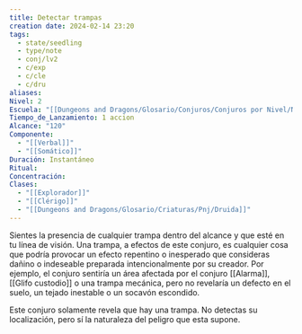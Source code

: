 ```yaml
---
title: Detectar trampas
creation date: 2024-02-14 23:20
tags:
  - state/seedling
  - type/note
  - conj/lv2
  - c/exp
  - c/cle
  - c/dru
aliases: 
Nivel: 2
Escuela: "[[Dungeons and Dragons/Glosario/Conjuros/Conjuros por Nivel/Nivel 4/Adivinación|Adivinación]]"
Tiempo_de_Lanzamiento: 1 accion
Alcance: "120"
Componente:
  - "[[Verbal]]"
  - "[[Somático]]"
Duración: Instantáneo
Ritual: 
Concentración: 
Clases:
  - "[[Explorador]]"
  - "[[Clérigo]]"
  - "[[Dungeons and Dragons/Glosario/Criaturas/Pnj/Druida]]"
---
```

Sientes la presencia de cualquier trampa dentro del alcance y que esté en tu línea de visión. Una trampa, a efectos de este conjuro, es cualquier cosa que podría provocar un efecto repentino o inesperado que consideras dañino o indeseable preparada intencionalmente por su creador. Por ejemplo, el conjuro sentiría un área afectada por el conjuro [[Alarma]], [[Glifo custodio]] o una trampa mecánica, pero no revelaría un defecto en el suelo, un tejado inestable o un socavón escondido.

Este conjuro solamente revela que hay una trampa. No detectas su localización, pero sí la naturaleza del peligro que esta supone.
